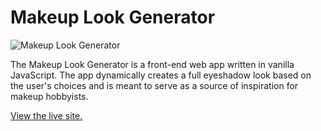 Makeup Look Generator
===================

![Makeup Look Generator](https://raw.github.com/CarlaCrandall/Makeup_Look_Generator/master/makeupLookGenerator.png "Makeup Look Generator Preview")

The Makeup Look Generator is a front-end web app written in vanilla JavaScript. The app dynamically creates a full eyeshadow look based on the user's choices and is meant to serve as a source of inspiration for makeup hobbyists.

[View the live site.](http://carlacrandall.com/testsites/makeup-generator/index.html)